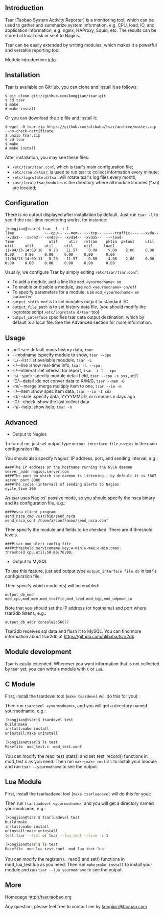 Introduction
------------
Tsar (Taobao System Activity Reporter) is a monitoring tool, which can be used to gather and summarize system information, e.g. CPU, load, IO, and application information, e.g. nginx, HAProxy, Squid, etc. The results can be stored at local disk or sent to Nagios.

Tsar can be easily extended by writing modules, which makes it a powerful and versatile reporting tool.

Module introduction: [info](https://github.com/alibaba/tsar/blob/master/info.md)

Installation
-------------
Tsar is available on GitHub, you can clone and install it as follows:

    $ git clone git://github.com/kongjian/tsar.git
    $ cd tsar
    $ make
    # make install

Or you can download the zip file and install it:

    $ wget -O tsar.zip https://github.com/alibaba/tsar/archive/master.zip --no-check-certificate
    $ unzip tsar.zip
    $ cd tsar
    $ make
    # make install

After installation, you may see these files:

* `/etc/tsar/tsar.conf`, which is tsar's main configuration file;
* `/etc/cron.d/tsar`, is used to run tsar to collect information every minute;
* `/etc/logrotate.d/tsar` will rotate tsar's log files every month;
* `/usr/local/tsar/modules` is the directory where all module libraries (*.so) are located;

Configuration
-------------
There is no output displayed after installation by default. Just run `tsar -l` to see if the real-time monitoring works, for instance:

    [kongjian@tsar]$ tsar -l -i 1
    Time              ---cpu-- ---mem-- ---tcp-- -----traffic---- --xvda-- -xvda1-- -xvda2-- -xvda3-- -xvda4-- -xvda5--  ---load-
    Time                util     util   retran    pktin  pktout     util     util     util     util     util     util     load1
    11/04/13-14:09:10   0.20    11.57     0.00     9.00    2.00     0.00     0.00     0.00     0.00     0.00     0.00      0.00
    11/04/13-14:09:11   0.20    11.57     0.00     4.00    2.00     0.00     0.00     0.00     0.00     0.00     0.00      0.00

Usually, we configure Tsar by simply editing `/etc/tsar/tsar.conf`:

* To add a module, add a line like `mod_<yourmodname> on`
* To enable or disable a module, use `mod_<yourmodname> on/off`
* To specify parameters for a module, use `mod_<yourmodname> on parameter`
* `output_stdio_mod` is to set modules output to standard I/O
* `output_file_path` is to set history data file, (you should modify the logrotate script `/etc/logrotate.d/tsar` too)
* `output_interface` specifies tsar data output destination, which by default is a local file. See the Advanced section for more information.

Usage
------
* null          :see default mods history data, `tsar`
* --modname     :specify module to show, `tsar --cpu`
* -L/--list     :list available moudule, `tsar -L`
* -l/--live     :show real-time info, `tsar -l --cpu`
* -i/--interval :set interval for report, `tsar -i 1 --cpu`
* -s/--spec     :specify module detail field, `tsar --cpu -s sys,util`
* -D/--detail   :do not conver data to K/M/G, `tsar --mem -D`
* -m/--merge    :merge multiply item to one, `tsar --io -m`
* -I/--item     :show spec item data, `tsar --io -I sda`
* -d/--date     :specify data, YYYYMMDD, or n means n days ago
* -C/--check    :show the last collect data
* -h/--help     :show help, `tsar -h`

Advanced
--------
* Output to Nagios

To turn it on, just set output type `output_interface file,nagios` in the main configuration file.

You should also specify Nagios' IP address, port, and sending interval, e.g.:

    ####The IP address or the hostname running the NSCA daemon
    server_addr nagios.server.com
    ####The port on which the daemon is listening - by default it is 5667
    server_port 8086
    ####The cycle (interval) of sending alerts to Nagios
    cycle_time 300

As tsar uses Nagios' passive mode, so you should specify the nsca binary and its configuration file, e.g.:

    ####nsca client program
    send_nsca_cmd /usr/bin/send_nsca
    send_nsca_conf /home/a/conf/amon/send_nsca.conf

Then specify the module and fields to be checked. There are 4 threshold levels.

    ####tsar mod alert config file
    ####threshold servicename.key;w-min;w-max;c-min;cmax;
    threshold cpu.util;50;60;70;80;

* Output to MySQL

To use this feature, just add output type `output_interface file,db` in tsar's configuration file.

Then specify which module(s) will be enabled:

    output_db_mod mod_cpu,mod_mem,mod_traffic,mod_load,mod_tcp,mod_udpmod_io

Note that you should set the IP address (or hostname) and port where tsar2db listens, e.g.:

    output_db_addr console2:56677

Tsar2db receives sql data and flush it to MySQL. You can find more information about tsar2db at https://github.com/alibaba/tsar2db.


Module development
------------------
Tsar is easily extended. Whenever you want information that is not collected by tsar yet, you can write a module with `C` or `Lua`.

C Module
--------
First, install the tsardevel tool (`make tsardevel` will do this for you):

Then run `tsardevel <yourmodname>`, and you will get a directory named yourmodname, e.g.:

````bash
[kongjian@tsar]$ tsardevel test
build:make
install:make install
uninstall:make uninstall

[kongjian@tsar]$ ls test
Makefile  mod_test.c  mod_test.conf
````

You can modify the read_test_stats() and set_test_record() functions in mod_test.c as you need.
Then run `make;make install` to install your module and run `tsar --yourmodname` to see the output.

Lua Module
----------
First, install the tsarluadevel tool (`make tsarluadevel` will do this for you):

Then run `tsarluadevel <yourmodname>`, and you will get a directory named yourmodname, e.g.:

````bash
[kongjian@tsar]$ tsarluadevel test
build:make
install:make install
uninstall:make uninstall
test:tsar --list or tsar --lua_test --live -i 1

[kongjian@tsar]$ ls test
Makefile  mod_lua_test.conf  mod_lua_test.lua
````

You can modify the register()、read() and set() functions in mod_lua_test.lua as you need.
Then run `make;make install` to install your module and run `tsar --lua_yourmodname` to see the output.

More
----
Homepage http://tsar.taobao.org

Any question, please feel free to contact me by kongjian@taobao.com
